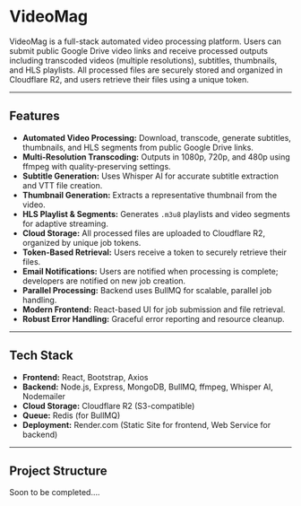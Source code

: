# VideoMag

VideoMag is a full-stack automated video processing platform. Users can submit public Google Drive video links and receive processed outputs including transcoded videos (multiple resolutions), subtitles, thumbnails, and HLS playlists. All processed files are securely stored and organized in Cloudflare R2, and users retrieve their files using a unique token.

---

## Features

- **Automated Video Processing:** Download, transcode, generate subtitles, thumbnails, and HLS segments from public Google Drive links.
- **Multi-Resolution Transcoding:** Outputs in 1080p, 720p, and 480p using ffmpeg with quality-preserving settings.
- **Subtitle Generation:** Uses Whisper AI for accurate subtitle extraction and VTT file creation.
- **Thumbnail Generation:** Extracts a representative thumbnail from the video.
- **HLS Playlist & Segments:** Generates `.m3u8` playlists and video segments for adaptive streaming.
- **Cloud Storage:** All processed files are uploaded to Cloudflare R2, organized by unique job tokens.
- **Token-Based Retrieval:** Users receive a token to securely retrieve their files.
- **Email Notifications:** Users are notified when processing is complete; developers are notified on new job creation.
- **Parallel Processing:** Backend uses BullMQ for scalable, parallel job handling.
- **Modern Frontend:** React-based UI for job submission and file retrieval.
- **Robust Error Handling:** Graceful error reporting and resource cleanup.

---

## Tech Stack

- **Frontend:** React, Bootstrap, Axios
- **Backend:** Node.js, Express, MongoDB, BullMQ, ffmpeg, Whisper AI, Nodemailer
- **Cloud Storage:** Cloudflare R2 (S3-compatible)
- **Queue:** Redis (for BullMQ)
- **Deployment:** Render.com (Static Site for frontend, Web Service for backend)

---

## Project Structure
Soon to be completed....
